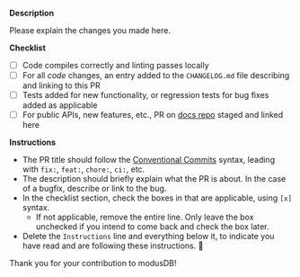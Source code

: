 **Description**

Please explain the changes you made here.

**Checklist**

- [ ] Code compiles correctly and linting passes locally
- [ ] For all _code_ changes, an entry added to the `CHANGELOG.md` file describing and linking to this PR
- [ ] Tests added for new functionality, or regression tests for bug fixes added as applicable
- [ ] For public APIs, new features, etc., PR on [docs repo](https://github.com/hypermodeinc/docs) staged and linked here

**Instructions**

- The PR title should follow the [Conventional Commits](https://www.conventionalcommits.org/) syntax, leading with `fix:`, `feat:`, `chore:`, `ci:`, etc.
- The description should briefly explain what the PR is about.  In the case of a bugfix, describe or link to the bug.
- In the checklist section, check the boxes in that are applicable, using `[x]` syntax.
  - If not applicable, remove the entire line.  Only leave the box unchecked if you intend to come back and check the box later.
- Delete the `Instructions` line and everything below it, to indicate you have read and are following these instructions. 🙂

Thank you for your contribution to modusDB!
